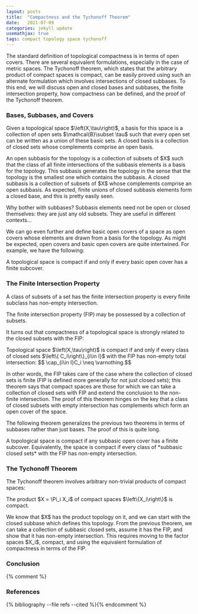 ```yaml
---
layout: posts
title:  "Compactness and the Tychonoff Theorem"
date:   2021-07-09
categories: jekyll update
usemathjax: true
tags: compact topology space tychonoff
---
```

<p>
    The standard definition of topological compactness is in terms of open covers. There are several equivalent formulations, especially in the case of metric spaces. The Tychonoff theorem, which states that the arbitrary product of compact spaces is compact, can be easily proved using such an alternate formulation which involves intersections of closed subbases. To this end, we will discuss open and closed bases and subbases, the finite intersection property, how compactness can be defined, and the proof of the Tychonoff theorem.
</p>

### Bases, Subbases, and Covers
<p>
    Given a topological space $\left(X,\tau\right)$, a basis for this space is a collection of open sets $\mathcal{B}\subset \tau$ such that every open set can be written as a union of these basic sets. A closed basis is a collection of closed sets whose complements comprise an open basis.  
</p>
<p>
    An open subbasis for the topology is a collection of subsets of $X$ such that the class of all finite intersections of the subbasis elements is a basis for the topology. This subbasis generates the topology in the sense that the topology is the smallest one which contains the subbasis. A closed subbasis is a collection of subsets of $X$ whose complements comprise an open subbasis. As expected, finite unions of closed subbasis elements form a closed base, and this is pretty easily seen.
</p>
<p>
    Why bother with subbases? Subbasis elements need not be open or closed themselves: they are just any old subsets. They are useful in different contexts...
</p>
<p>
    We can go even further and define basic open covers of a space as open covers whose elements are drawn from a basis for the topology. As might be expected, open covers and basic open covers are quite intertwined. For example, we have the following:
</p>
<div class="lemma">
    A topological space is compact if and only if every basic open cover has a finite subcover.
</div>


### The Finite Intersection Property
<div class="definition">
    A class of subsets of a set has the finite intersection property is every finite subclass has non-empty intersection.
</div>
<p>
    The finite intersection property (FIP) may be possessed by a collection of subsets.
</p>
<p>
    It turns out that compactness of a topological space is strongly related to the closed subsets with the FIP:
</p>
<div class="theorem">
    Topological space $\left(X,\tau\right)$ is compact if and only if every class of closed sets $\left\{ C_i\right\}_{i\in I}$ with the FIP has non-empty total intersection: $$ \cap_{i\in I}C_i \neq \varnothing.$$
</div>
<p>
    In other words, the FIP takes care of the case where the collection of closed sets is finite (FIP is defined more generally for not just closed sets); this theorem says that compact spaces are those for which we can take a collection of closed sets with FIP and extend the conclusion to the non-finite intersection. The proof of this theorem hinges on the key that a class of closed subsets with empty intersection has complements which form an open cover of the space.
</p>

<p>
    The following theorem generalizes the previous two theorems in terms of subbases rather than just bases. The proof of this is quite long.
</p>
<div class="theorem">
    A topological space is compact if any subbasic open cover has a finite subcover. Equivalently, the space is compact if every class of *subbasic closed sets* with the FIP has non-empty intersection.
</div>

### The Tychonoff Theorem
<p>
    The Tychonoff theorem involves arbitrary non-trivial products of compact spaces:
</p>
<div class="theorem">
    The product $X = \Pi_i X_i$ of compact spaces $\left\{X_i\right\}$ is compact.
</div>
<p>
    We know that $X$ has the product topology on it, and we can start with the closed subbase which defines this topology. From the previous theorem, we can take a collection of subbasic closed sets, assume it has the FIP, and show that it has non-empty intersection. This requires moving to the factor spaces $X_i$, compact, and using the equivalent formulation of compactness in terms of the FIP.
</p>


### Conclusion
<p>

</p>


{% comment %}
<h3>References</h3>
{% bibliography --file refs --cited %}{% endcomment %}
